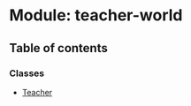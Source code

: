 # Module: teacher-world

## Table of contents

### Classes

- [Teacher](../wiki/teacher-world.Teacher)
